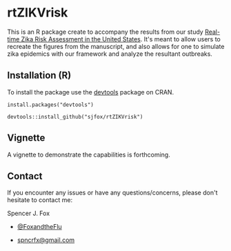 # rtZIKVrisk

This is an R package create to accompany the results from our study [Real-time Zika Risk Assessment in the United States](http://biorxiv.org/content/early/2016/06/07/056648). It's meant to allow users to recreate the figures from the manuscript, and also allows for one to simulate zika epidemics with our framework and analyze the resultant outbreaks.

## Installation (R)
To install the package use the [devtools](https://cran.r-project.org/web/packages/devtools/index.html) package on CRAN.
    
    install.packages("devtools")
    
    devtools::install_github("sjfox/rtZIKVrisk")

## Vignette
A vignette to demonstrate the capabilities is forthcoming.

## Contact
If you encounter any issues or have any questions/concerns, please don't hesitate to contact me:

Spencer J. Fox 

- [\@FoxandtheFlu](http://twitter.com/FoxandtheFlu) 

- spncrfx@gmail.com 

